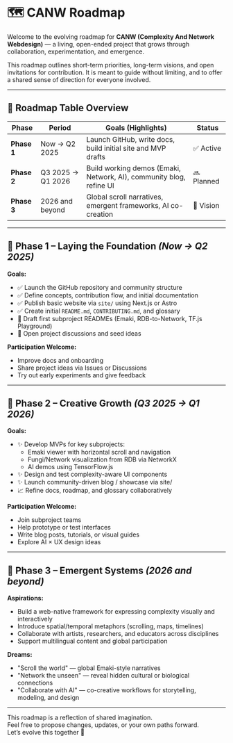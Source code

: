 # 🗺️ CANW Roadmap

Welcome to the evolving roadmap for **CANW (Complexity And Network Webdesign)** — a living, open-ended project that grows through collaboration, experimentation, and emergence.

This roadmap outlines short-term priorities, long-term visions, and open invitations for contribution. It is meant to guide without limiting, and to offer a shared sense of direction for everyone involved.

---

## 🧭 Roadmap Table Overview

| Phase        | Period            | Goals (Highlights)                                                  | Status     |
|--------------|------------------|----------------------------------------------------------------------|------------|
| **Phase 1**  | Now → Q2 2025     | Launch GitHub, write docs, build initial site and MVP drafts        | ✅ Active   |
| **Phase 2**  | Q3 2025 → Q1 2026 | Build working demos (Emaki, Network, AI), community blog, refine UI | 🔜 Planned  |
| **Phase 3**  | 2026 and beyond   | Global scroll narratives, emergent frameworks, AI co-creation        | 🌌 Vision   |

---

## 🚀 Phase 1 – Laying the Foundation *(Now → Q2 2025)*

**Goals:**
- ✅ Launch the GitHub repository and community structure
- ✅ Define concepts, contribution flow, and initial documentation
- ✅ Publish basic website via `site/` using Next.js or Astro
- ✅ Create initial `README.md`, `CONTRIBUTING.md`, and glossary
- 🚧 Draft first subproject READMEs (Emaki, RDB-to-Network, TF.js Playground)
- 🚧 Open project discussions and seed ideas

**Participation Welcome:**
- Improve docs and onboarding
- Share project ideas via Issues or Discussions
- Try out early experiments and give feedback

---

## 🌿 Phase 2 – Creative Growth *(Q3 2025 → Q1 2026)*

**Goals:**
- ✨ Develop MVPs for key subprojects:
  - Emaki viewer with horizontal scroll and navigation
  - Fungi/Network visualization from RDB via NetworkX
  - AI demos using TensorFlow.js
- ✨ Design and test complexity-aware UI components
- ✨ Launch community-driven blog / showcase via site/
- 📈 Refine docs, roadmap, and glossary collaboratively

**Participation Welcome:**
- Join subproject teams
- Help prototype or test interfaces
- Write blog posts, tutorials, or visual guides
- Explore AI × UX design ideas

---

## 🌌 Phase 3 – Emergent Systems *(2026 and beyond)*

**Aspirations:**
- Build a web-native framework for expressing complexity visually and interactively
- Introduce spatial/temporal metaphors (scrolling, maps, timelines)
- Collaborate with artists, researchers, and educators across disciplines
- Support multilingual content and global participation

**Dreams:**
- "Scroll the world" — global Emaki-style narratives
- "Network the unseen" — reveal hidden cultural or biological connections
- "Collaborate with AI" — co-creative workflows for storytelling, modeling, and design

---

This roadmap is a reflection of shared imagination.  
Feel free to propose changes, updates, or your own paths forward.  
Let’s evolve this together 🌱

